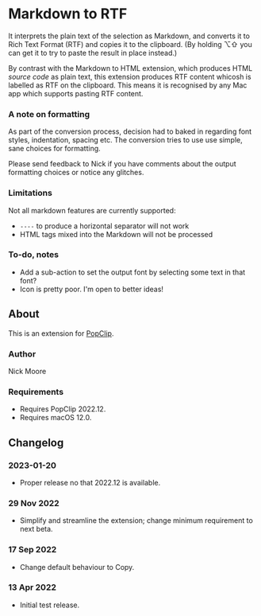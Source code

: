 # Markdown to RTF

It interprets the plain text of the selection as Markdown, and converts it to Rich Text Format (RTF) and copies it to the clipboard. (By holding ⌥⇧ you can get it to try to paste the result in place instead.)

By contrast with the Markdown to HTML extension, which produces HTML *source code* as plain text, this extension produces RTF content whicosh is labelled as RTF on the clipboard. This means it is recognised by any Mac app which supports pasting RTF content.

### A note on formatting

As part of the conversion process, decision had to baked in regarding font styles, indentation, spacing etc. The conversion tries to use use simple, sane choices for formatting.

Please send feedback to Nick if you have comments about the output formatting choices or notice any glitches.

### Limitations

Not all markdown features are currently supported:

* `----` to produce a horizontal separator will not work
* HTML tags mixed into the Markdown will not be processed

### To-do, notes

* Add a sub-action to set the output font by selecting some text in that font?
* Icon is pretty poor. I'm open to better ideas!

## About

This is an extension for [PopClip](https://pilotmoon.com/popclip/).

### Author

Nick Moore

### Requirements

* Requires PopClip 2022.12.
* Requires macOS 12.0.

## Changelog

### 2023-01-20

* Proper release no that 2022.12 is available.

### 29 Nov 2022

* Simplify and streamline the extension; change minimum requirement to next beta.

### 17 Sep 2022

* Change default behaviour to Copy.

### 13 Apr 2022

* Initial test release.
